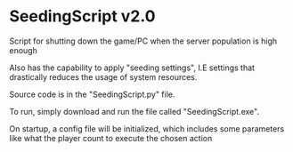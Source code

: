 # SeedingScript v2.0

Script for shutting down the game/PC when the server population is high enough

Also has the capability to apply "seeding settings", I.E settings that drastically reduces the usage of system
resources.

Source code is in the "SeedingScript.py" file.

To run, simply download and run the file called "SeedingScript.exe".

On startup, a config file will be initialized, which includes some parameters like what the player count to execute the
chosen action



